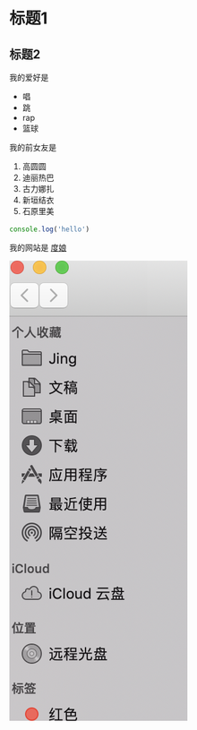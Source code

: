 # 标题1
## 标题2

我的爱好是

* 唱
* 跳
* rap
* 篮球

我的前女友是
1. 高圆圆
2. 迪丽热巴
3. 古力娜扎
4. 新垣结衣
5. 石原里美

```javascript
console.log('hello')
```
我的网站是 [度娘](http://baidu.com)

![一张图片](1.png)
